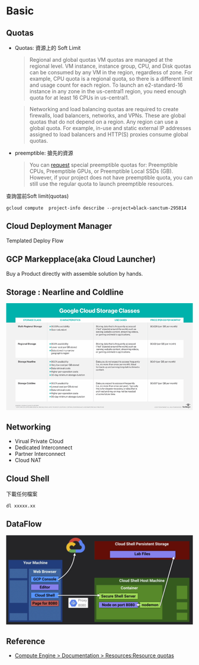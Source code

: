 # Basic

## Quotas


- Quotas: 資源上的 Soft Limit

    >Regional and global quotas
    >VM quotas are managed at the regional level. VM instance, instance group, CPU, and Disk quotas can be consumed by any VM in the region, regardless of zone. For example, CPU quota is a regional quota, so there is a different limit and usage count for each region. To launch an e2-standard-16 instance in any zone in the us-central1 region, you need enough quota for at least 16 CPUs in us-central1.

    >Networking and load balancing quotas are required to create firewalls, load balancers, networks, and VPNs. These are global quotas that do not depend on a region. Any region can use a global quota. For example, in-use and static external IP addresses assigned to load balancers and HTTP(S) proxies consume global quotas.

- preemptible: 搶先的資源

    >You can [request](https://cloud.google.com/compute/quotas#requesting_additional_quota) special preemptible quotas for: Preemptible CPUs, Preemptible GPUs, or Preemptible Local SSDs (GB). However, if your project does not have preemptible quota, you can still use the regular quota to launch preemptible resources.

查詢當前Soft limit(quotas)

    gcloud compute  project-info describe --project=black-sanctum-295814

## Cloud Deployment Manager

Templated Deploy Flow

## GCP Markepplace(aka Cloud Launcher)

Buy a Product directly with assemble solution by hands.

## Storage : Nearline and Coldline

![cloud_computing-google_cloud_storage_classes.png](images/cloud_computing-google_cloud_storage_classes.png)

## Networking

- Virual Private Cloud
- Dedicated Interconnect
- Partner Interconnect
- Cloud NAT

## Cloud Shell

下載任何檔案

    dl xxxxx.xx

## DataFlow

![dataflow](images/dataflow.png)

## Reference

- [Compute Engine > Documentation > Resources:Resource quotas](https://cloud.google.com/compute/quotas)